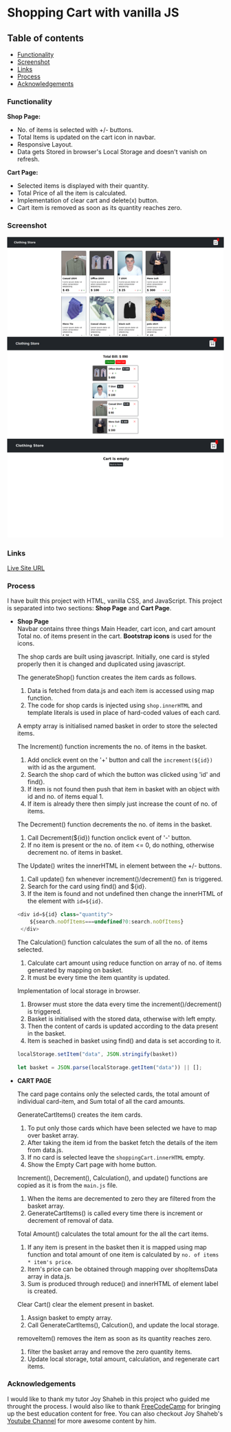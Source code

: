 # Shopping Cart with vanilla JS

## Table of contents

- [Functionality](#Functionality)
- [Screenshot](#screenshot)
- [Links](#Links)
- [Process](#Process)
- [Acknowledgements](#Acknowledgements)

### Functionality 

**Shop Page:**  
- No. of items is selected with +/- buttons.
- Total Items is updated on the cart icon in navbar.
- Responsive Layout.
- Data gets Stored in browser's Local Storage and doesn't vanish on refresh.

**Cart Page:**  
- Selected items is displayed with their quantity.
- Total Price of all the item is calculated.
- Implementation of clear cart and delete(x) button.
- Cart item is removed as soon as its quantity reaches zero.

### Screenshot 

![Shop-page](images/shop-page.png)
![Cart-page](images/cart-page.png)
![Cart-page-empty](images/cart-page-empty.png)

### Links 

[Live Site URL](https://saurabh-gih.github.io/Shopping-Cart/)

### Process 

I have built this project with HTML, vanilla CSS, and JavaScript. This project is separated into two sections: **Shop Page** and **Cart Page**.

- **Shop Page**  
    Navbar contains three things Main Header, cart icon, and cart amount Total no. of items present in the cart. **Bootstrap icons** is used for the icons.

    The shop cards are built using javascript. Initially, one card is styled properly then it is changed and duplicated using javascript.

    The generateShop() function creates the item cards as follows.
    1. Data is fetched from data.js and each item is accessed using map function.
    2. The code for shop cards is injected using `shop.innerHTML` and template literals is used in place of hard-coded values of each card.

    A empty array is initialised named basket in order to store the selected items.

    The Increment() function increments the no. of items in the basket.
    1. Add onclick event on the '+' button and call the `increment(${id})` with id as the argument.
    2. Search the shop card of which the button was clicked using 'id' and find().
    3. If item is not found then push that item in basket with an object with id and no. of items equal 1.
    4. If item is already there then simply just increase the count of no. of items.

    The Decrement() function decrements the no. of items in the basket.
    1. Call Decrement(${id}) function onclick event of '-' button.
    2. If no item is present or the no. of item <= 0, do nothing, otherwise decrement no. of items in basket.


    The Update() writes the innerHTML in element between the +/- buttons.
    1. Call update() fxn whenever increment()/decrement() fxn is triggered.
    2. Search for the card using find() and ${id}.
    3. If the item is found and not undefined then change the innerHTML of the element with `id=${id}`.

    ```js
    <div id=${id} class="quantity">
        ${search.noOfItems===undefined?0:search.noOfItems}
     </div>
    ```
    
    The Calculation() function calculates the sum of all the no. of items selected.
    1. Calculate cart amount using reduce function on array of no. of items generated by mapping on basket.
    2. It must be every time the item quantity is updated.

    Implementation of local storage in browser.
    1. Browser must store the data every time the increment()/decrement() is triggered.
    2. Basket is initialised with the stored data, otherwise with left empty.
    3. Then the content of cards is updated according to the data present in the basket.
    4. Item is seached in basket using find() and data is set according to it.

    ```js
    localStorage.setItem("data", JSON.stringify(basket))
    ```
    ```js
    let basket = JSON.parse(localStorage.getItem("data")) || [];
    ```

- **CART PAGE**  

    The card page contains only the selected cards, the total amount of individual card-item, and Sum total of all the card amounts.

    GenerateCartItems() creates the item cards.
    1. To put only those cards which have been selected we have to map over basket array.
    2. After taking the item id from the basket fetch the details of the item from data.js.
    3. If no card is selected leave the `shoppingCart.innerHTML` empty.
    4. Show the Empty Cart page with home button.

    Increment(), Decrement(), Calculation(), and update() functions are copied as it is from the `main.js` file.
    1. When the items are decremented to zero they are filtered from the basket array.
    2. GenerateCartItems() is called every time there is increment or decrement of removal of data.

    Total Amount() calculates the total amount for the all the cart items.
    1. If any item is present in the basket then it is mapped using map function and total amount of one item is calculated by `no. of items * item's price`.
    2. Item's price can be obtained through mapping over shopItemsData array in data.js.
    3. Sum is produced through reduce() and innerHTML of element label is created.

    Clear Cart() clear the element present in basket.
    1. Assign basket to empty array.
    2. Call GenerateCartItems(), Calcution(), and update the local storage.

    removeItem() removes the item as soon as its quantity reaches zero.
    1. filter the basket array and remove the zero quantity items.
    2. Update local storage, total amount, calculation, and regenerate cart items.

### Acknowledgements 

I would like to thank my tutor Joy Shaheb in this project who guided me throught the process. I would also like to thank [FreeCodeCamp](https://www.freecodecamp.org/) for bringing up the best education content for free. You can also checkout Joy Shaheb's [Youtube Channel](https://www.youtube.com/c/JoyShaheb) for more awesome content by him.






